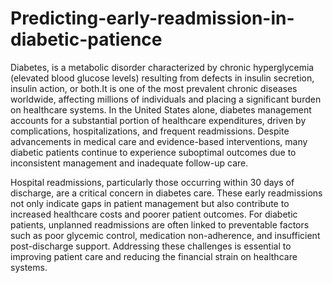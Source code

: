 # Predicting-early-readmission-in-diabetic-patience
Diabetes, is a metabolic disorder characterized by chronic hyperglycemia (elevated blood glucose levels) resulting from defects in insulin secretion, insulin action, or both.It is one of the most prevalent chronic diseases worldwide, affecting millions of individuals and placing a significant burden on healthcare systems. In the United States alone, diabetes management accounts for a substantial portion of healthcare expenditures, driven by complications, hospitalizations, and frequent readmissions. Despite advancements in medical care and evidence-based interventions, many diabetic patients continue to experience suboptimal outcomes due to inconsistent management and inadequate follow-up care.

Hospital readmissions, particularly those occurring within 30 days of discharge, are a critical concern in diabetes care. These early readmissions not only indicate gaps in patient management but also contribute to increased healthcare costs and poorer patient outcomes. For diabetic patients, unplanned readmissions are often linked to preventable factors such as poor glycemic control, medication non-adherence, and insufficient post-discharge support. Addressing these challenges is essential to improving patient care and reducing the financial strain on healthcare systems.
